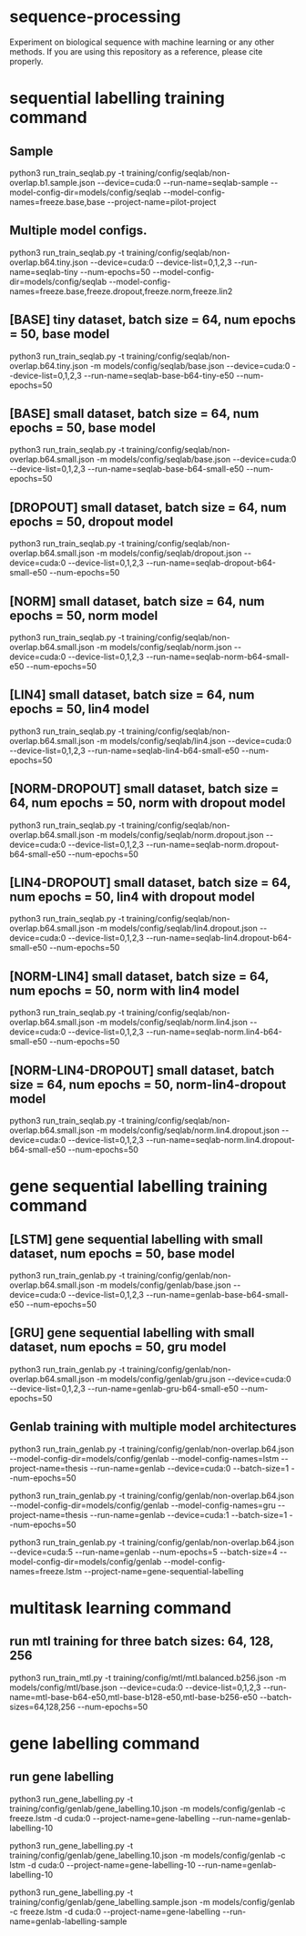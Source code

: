 # sequence-processing
Experiment on biological sequence with machine learning or any other methods. If you are using this repository as a reference, please cite properly.

# sequential labelling training command

## Sample
python3 run_train_seqlab.py -t training/config/seqlab/non-overlap.b1.sample.json --device=cuda:0 --run-name=seqlab-sample --model-config-dir=models/config/seqlab --model-config-names=freeze.base,base --project-name=pilot-project

## Multiple model configs.
python3 run_train_seqlab.py -t training/config/seqlab/non-overlap.b64.tiny.json --device=cuda:0 --device-list=0,1,2,3 --run-name=seqlab-tiny --num-epochs=50 --model-config-dir=models/config/seqlab --model-config-names=freeze.base,freeze.dropout,freeze.norm,freeze.lin2

## [BASE] tiny dataset, batch size = 64, num epochs = 50, base model
python3 run_train_seqlab.py -t training/config/seqlab/non-overlap.b64.tiny.json -m models/config/seqlab/base.json --device=cuda:0 --device-list=0,1,2,3 --run-name=seqlab-base-b64-tiny-e50 --num-epochs=50

## [BASE] small dataset, batch size = 64, num epochs = 50, base model
python3 run_train_seqlab.py -t training/config/seqlab/non-overlap.b64.small.json -m models/config/seqlab/base.json --device=cuda:0 --device-list=0,1,2,3 --run-name=seqlab-base-b64-small-e50 --num-epochs=50

## [DROPOUT] small dataset, batch size = 64, num epochs = 50, dropout model
python3 run_train_seqlab.py -t training/config/seqlab/non-overlap.b64.small.json -m models/config/seqlab/dropout.json --device=cuda:0 --device-list=0,1,2,3 --run-name=seqlab-dropout-b64-small-e50 --num-epochs=50

## [NORM] small dataset, batch size = 64, num epochs = 50, norm model
python3 run_train_seqlab.py -t training/config/seqlab/non-overlap.b64.small.json -m models/config/seqlab/norm.json --device=cuda:0 --device-list=0,1,2,3 --run-name=seqlab-norm-b64-small-e50 --num-epochs=50

## [LIN4] small dataset, batch size = 64, num epochs = 50, lin4 model
python3 run_train_seqlab.py -t training/config/seqlab/non-overlap.b64.small.json -m models/config/seqlab/lin4.json --device=cuda:0 --device-list=0,1,2,3 --run-name=seqlab-lin4-b64-small-e50 --num-epochs=50

## [NORM-DROPOUT] small dataset, batch size = 64, num epochs = 50, norm with dropout model
python3 run_train_seqlab.py -t training/config/seqlab/non-overlap.b64.small.json -m models/config/seqlab/norm.dropout.json --device=cuda:0 --device-list=0,1,2,3 --run-name=seqlab-norm.dropout-b64-small-e50 --num-epochs=50

## [LIN4-DROPOUT] small dataset, batch size = 64, num epochs = 50, lin4 with dropout model
python3 run_train_seqlab.py -t training/config/seqlab/non-overlap.b64.small.json -m models/config/seqlab/lin4.dropout.json --device=cuda:0 --device-list=0,1,2,3 --run-name=seqlab-lin4.dropout-b64-small-e50 --num-epochs=50

## [NORM-LIN4] small dataset, batch size = 64, num epochs = 50, norm with lin4 model
python3 run_train_seqlab.py -t training/config/seqlab/non-overlap.b64.small.json -m models/config/seqlab/norm.lin4.json --device=cuda:0 --device-list=0,1,2,3 --run-name=seqlab-norm.lin4-b64-small-e50 --num-epochs=50

## [NORM-LIN4-DROPOUT] small dataset, batch size = 64, num epochs = 50, norm-lin4-dropout model
python3 run_train_seqlab.py -t training/config/seqlab/non-overlap.b64.small.json -m models/config/seqlab/norm.lin4.dropout.json --device=cuda:0 --device-list=0,1,2,3 --run-name=seqlab-norm.lin4.dropout-b64-small-e50 --num-epochs=50

# gene sequential labelling training command
## [LSTM] gene sequential labelling with small dataset, num epochs = 50, base model
python3 run_train_genlab.py -t training/config/genlab/non-overlap.b64.small.json -m models/config/genlab/base.json --device=cuda:0 --device-list=0,1,2,3 --run-name=genlab-base-b64-small-e50 --num-epochs=50

## [GRU] gene sequential labelling with small dataset, num epochs = 50, gru model
python3 run_train_genlab.py -t training/config/genlab/non-overlap.b64.small.json -m models/config/genlab/gru.json --device=cuda:0 --device-list=0,1,2,3 --run-name=genlab-gru-b64-small-e50 --num-epochs=50

## Genlab training with multiple model architectures
python3 run_train_genlab.py -t training/config/genlab/non-overlap.b64.json --model-config-dir=models/config/genlab --model-config-names=lstm --project-name=thesis --run-name=genlab --device=cuda:0 --batch-size=1 --num-epochs=50 

python3 run_train_genlab.py -t training/config/genlab/non-overlap.b64.json --model-config-dir=models/config/genlab --model-config-names=gru --project-name=thesis --run-name=genlab --device=cuda:1 --batch-size=1 --num-epochs=50 

python3 run_train_genlab.py -t training/config/genlab/non-overlap.b64.json --device=cuda:5 --run-name=genlab --num-epochs=5 --batch-size=4 --model-config-dir=models/config/genlab --model-config-names=freeze.lstm --project-name=gene-sequential-labelling


# multitask learning command
## run mtl training for three batch sizes: 64, 128, 256
python3 run_train_mtl.py -t training/config/mtl/mtl.balanced.b256.json -m models/config/mtl/base.json --device=cuda:0 --device-list=0,1,2,3 --run-name=mtl-base-b64-e50,mtl-base-b128-e50,mtl-base-b256-e50 --batch-sizes=64,128,256 --num-epochs=50

# gene labelling command
## run gene labelling
python3 run_gene_labelling.py -t training/config/genlab/gene_labelling.10.json -m models/config/genlab -c freeze.lstm -d cuda:0 --project-name=gene-labelling --run-name=genlab-labelling-10

python3 run_gene_labelling.py -t training/config/genlab/gene_labelling.10.json -m models/config/genlab -c lstm -d cuda:0 --project-name=gene-labelling-10 --run-name=genlab-labelling-10

python3 run_gene_labelling.py -t training/config/genlab/gene_labelling.sample.json -m models/config/genlab -c freeze.lstm -d cuda:0 --project-name=gene-labelling --run-name=genlab-labelling-sample
